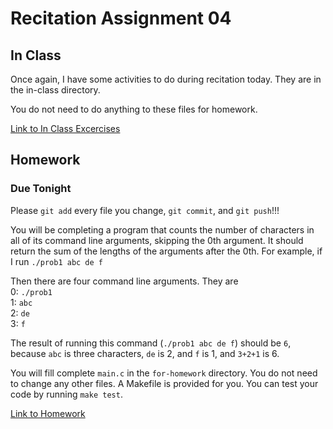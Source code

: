 # Recitation Assignment 04  


## In Class  

Once again, I have some activities to do during recitation today. They are in the in-class directory.

You do not need to do anything to these files for homework.

[Link to In Class Excercises](in-class)

## Homework
### Due Tonight  

Please `git add` every file you change, `git commit`, and `git push`!!!

You will be completing a program that counts the number of characters in all of its command line arguments, skipping the 0th argument.
It should return the sum of the lengths of the arguments after the 0th. For example, if I run `./prob1 abc de f`

Then there are four command line arguments. They are  
0: `./prob1`  
1: `abc`  
2: `de`  
3: `f`  

The result of running this command (`./prob1 abc de f`) should be `6`, because `abc` is three characters, `de` is 2, and `f` is 1, and `3+2+1` is 6.

You will fill complete `main.c` in the `for-homework` directory. You do not need to change any other files. A Makefile is provided for you.
You can test your code by running `make test`.

[Link to Homework](for-homework)
